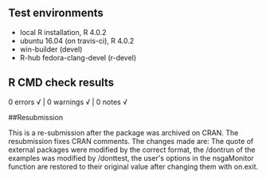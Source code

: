 ## Test environments
* local R installation, R 4.0.2
* ubuntu 16.04 (on travis-ci), R 4.0.2
* win-builder (devel)
* R-hub fedora-clang-devel (r-devel)

## R CMD check results

0 errors √ | 0 warnings √ | 0 notes √

##Resubmission

This is a re-submission after the package was archived on CRAN. The resubmission fixes CRAN comments. The changes made are: The quote of external packages were modified by the correct format, the /dontrun of the examples was modified by /donttest, the user's options in the nsgaMonitor function are restored to their original value after changing them with on.exit.
